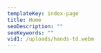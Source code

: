 ```yaml
---
templateKey: index-page
title: Home
seoDescription: ""
seoKeywords: ""
vid1: /uploads/hands-td.webm
---
```

